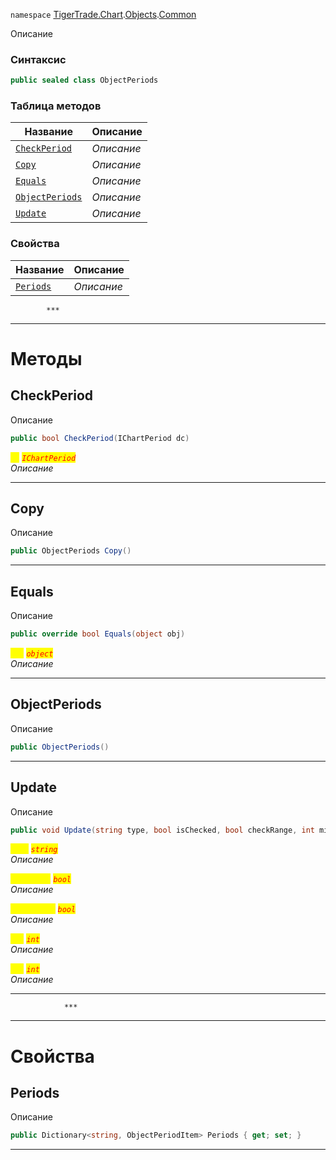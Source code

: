 
`namespace` [TigerTrade.Chart](../../../TigerTrade.Chart.md).[Objects](../../../TigerTrade.Chart/Objects.md).[Common](../../../TigerTrade.Chart/Objects/Common.md)


Описание

### Синтаксис
```csharp
public sealed class ObjectPeriods
```


### Таблица методов
| Название | Описание |
| --- | --- |
| [`CheckPeriod`](./ObjectPeriods.cs/Методы/CheckPeriod.md) | *Описание* |
| [`Copy`](./ObjectPeriods.cs/Методы/Copy.md) | *Описание* |
| [`Equals`](./ObjectPeriods.cs/Методы/Equals.md) | *Описание* |
| [`ObjectPeriods`](./ObjectPeriods.cs/Методы/ObjectPeriods.md) | *Описание* |
| [`Update`](./ObjectPeriods.cs/Методы/Update.md) | *Описание* |

### Свойства
| Название | Описание |
| --- | --- |
| [`Periods`](./ObjectPeriods.cs/Свойства/Periods.md) | *Описание* |




            ***
  ***
  # Методы

## CheckPeriod
Описание

```csharp
public bool CheckPeriod(IChartPeriod dc)
```

<mark style="color:yellow;">`dc`</mark> <mark style="color:red;">*`IChartPeriod`*</mark>  
 *Описание*  


***                

## Copy
Описание

```csharp
public ObjectPeriods Copy()
```

***                

## Equals
Описание

```csharp
public override bool Equals(object obj)
```

<mark style="color:yellow;">`obj`</mark> <mark style="color:red;">*`object`*</mark>  
 *Описание*  


***                

## ObjectPeriods
Описание

```csharp
public ObjectPeriods()
```

***                

## Update
Описание

```csharp
public void Update(string type, bool isChecked, bool checkRange, int min, int max)
```

<mark style="color:yellow;">`type`</mark> <mark style="color:red;">*`string`*</mark>  
 *Описание*  

<mark style="color:yellow;">`isChecked`</mark> <mark style="color:red;">*`bool`*</mark>  
 *Описание*  

<mark style="color:yellow;">`checkRange`</mark> <mark style="color:red;">*`bool`*</mark>  
 *Описание*  

<mark style="color:yellow;">`min`</mark> <mark style="color:red;">*`int`*</mark>  
 *Описание*  

<mark style="color:yellow;">`max`</mark> <mark style="color:red;">*`int`*</mark>  
 *Описание*  


***                
                ***
  ***
  # Свойства

## Periods
Описание

```csharp
public Dictionary<string, ObjectPeriodItem> Periods { get; set; }
```
***

